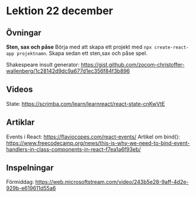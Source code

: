 # Lektion 22 december

## Övningar

**Sten, sax och påse**
Börja med att skapa ett projekt med ```npx create-react-app projektnamn```. Skapa sedan ett sten,sax och påse spel.

Shakespeare insult generator: https://gist.github.com/zocom-christoffer-wallenberg/1c28142d9dc9a677d1ec356f84f3b896

## Videos

State: https://scrimba.com/learn/learnreact/react-state-cnKwVtE

## Artiklar

Events i React: https://flaviocopes.com/react-events/
Artikel om bind(): https://www.freecodecamp.org/news/this-is-why-we-need-to-bind-event-handlers-in-class-components-in-react-f7ea1a6f93eb/

## Inspelningar

Förmiddag: https://web.microsoftstream.com/video/243b5e28-9aff-4d2e-929b-e619611d55a6